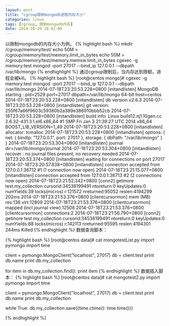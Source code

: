 ```yaml
---
layout: post
title: "cgroup限制mongodb进程内存大小"
categories: linux
tags: [cgroup, 限制mongodb内存]
date: 2014-10-29 19:42:00
---
```


以限制mongodb的内存大小为例。
{% highlight bash %}
mkdir /cgroup/memory/test/
echo 50M > /cgroup/memory/test/memory.limit_in_bytes 
echo 50M > /cgroup/memory/test/memory.memsw.limit_in_bytes 
cgexec -g memory:test mongod -port 27017 --bind_ip 127.0.0.1 --dbpath /var/lib/mongo
{% endhighlight %}
通过cgroup限制后，当内存达到限额，进程会被kill。
{% highlight bash %}
[root@centos mongo]# cgexec -g memory:test mongod -port 27017 --bind_ip 127.0.0.1 --dbpath /var/lib/mongo 
2014-07-18T23:20:53.228+0800 [initandlisten] MongoDB starting : pid=2529 port=27017 dbpath=/var/lib/mongo 64-bit host=centos 
2014-07-18T23:20:53.228+0800 [initandlisten] db version v2.6.3 
2014-07-18T23:20:53.228+0800 [initandlisten] git version: 255f67a66f9603c59380b2a389e386910bbb52cb 
2014-07-18T23:20:53.228+0800 [initandlisten] build info: Linux build12.nj1.10gen.cc 2.6.32-431.3.1.el6.x86_64 #1 SMP Fri Jan 3 21:39:27 UTC 2014 x86_64 BOOST_LIB_VERSION=1_49 
2014-07-18T23:20:53.228+0800 [initandlisten] allocator: tcmalloc 
2014-07-18T23:20:53.228+0800 [initandlisten] options: { net: { bindIp: "127.0.0.1", port: 27017 }, storage: { dbPath: "/var/lib/mongo" } } 
2014-07-18T23:20:53.304+0800 [initandlisten] journal dir=/var/lib/mongo/journal 
2014-07-18T23:20:53.304+0800 [initandlisten] recover : no journal files present, no recovery needed 
2014-07-18T23:20:53.374+0800 [initandlisten] waiting for connections on port 27017 
2014-07-18T23:20:57.838+0800 [initandlisten] connection accepted from 127.0.0.1:36712 #1 (1 connection now open) 
2014-07-18T23:21:15.077+0800 [initandlisten] connection accepted from 127.0.0.1:36713 #2 (2 connections now open) 
2014-07-18T23:21:52.342+0800 [conn2] getmore test.my_collection cursorid:34538199491 ntoreturn:0 keyUpdates:0 numYields:39 locks(micros) r:121572 nreturned:95052 reslen:4194299 202ms 
2014-07-18T23:21:53.376+0800 [clientcursormon] mem (MB) res:136 virt:12809 
2014-07-18T23:21:53.376+0800 [clientcursormon] mapped (incl journal view):12508 
2014-07-18T23:21:53.376+0800 [clientcursormon] connections:2 
2014-07-18T23:21:56.790+0800 [conn2] getmore test.my_collection cursorid:34538199491 ntoreturn:0 keyUpdates:0 numYields:88 locks(micros) r:142113 nreturned:95595 reslen:4194301 244ms 
Killed
{% endhighlight %}
数据查询脚本：

{% highlight bash %}
[root@centos data]# cat mongotestList.py 
import pymongo 
import time 
  
client = pymongo.MongoClient("localhost", 27017) 
db = client.test 
print db.name 
print db.my_collection 
 
for item in db.my_collection.find(): 
  print item
{% endhighlight %}
数据插入脚本：
{% highlight bash %}
[root@centos data]# cat mongotest2.py 
import pymongo 
import time 
 
client = pymongo.MongoClient("localhost", 27017) 
db = client.test 
print db.name 
print db.my_collection 
 
while True: 
  db.my_collection.save({time.ctime(): time.time()})

{% endhighlight %}
